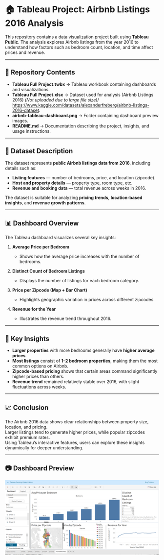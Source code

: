 # 🏠 Tableau Project: Airbnb Listings 2016 Analysis

This repository contains a data visualization project built using **Tableau Public**. The analysis explores Airbnb listings from the year 2016 to understand how factors such as bedroom count, location, and time affect prices and revenue.

---

## 📂 Repository Contents
- **Tableau Full Project.twbx** → Tableau workbook containing dashboards and visualizations.  
- **Tableau Full Project.xlsx** → Dataset used for analysis (Airbnb Listings 2016) *(Not uploaded due to large file size)*/ https://www.kaggle.com/datasets/alexanderfreberg/airbnb-listings-2016-dataset.  
- **airbnb-tableau-dashboard.png** → Folder containing dashboard preview images.  
- **README.md** → Documentation describing the project, insights, and usage instructions.
---

## 📑 Dataset Description
The dataset represents **public Airbnb listings data from 2016**, including details such as:
- **Listing features** — number of bedrooms, price, and location (zipcode).  
- **Host and property details** — property type, room type, etc.  
- **Revenue and booking data** — total revenue across weeks in 2016.  

The dataset is suitable for analyzing **pricing trends**, **location-based insights**, and **revenue growth patterns**.

---

## 📊 Dashboard Overview

The Tableau dashboard visualizes several key insights:

1. **Average Price per Bedroom**  
   - Shows how the average price increases with the number of bedrooms.

2. **Distinct Count of Bedroom Listings**  
   - Displays the number of listings for each bedroom category.

3. **Price per Zipcode (Map + Bar Chart)**  
   - Highlights geographic variation in prices across different zipcodes.

4. **Revenue for the Year**  
   - Illustrates the revenue trend throughout 2016.

---

## 🔎 Key Insights

- **Larger properties** with more bedrooms generally have **higher average prices**.  
- **Most listings** consist of **1–2 bedroom properties**, making them the most common options on Airbnb.  
- **Zipcode-based pricing** shows that certain areas command significantly higher prices than others.  
- **Revenue trend** remained relatively stable over 2016, with slight fluctuations across weeks.  

---

## 📈 Conclusion
The Airbnb 2016 data shows clear relationships between property size, location, and pricing.  
Larger listings tend to generate higher prices, while popular zipcodes exhibit premium rates.  
Using Tableau’s interactive features, users can explore these insights dynamically for deeper understanding.

---

## 📷 Dashboard Preview

![Airbnb Tableau Dashboard](airbnb-tableau-dashboard.png)

